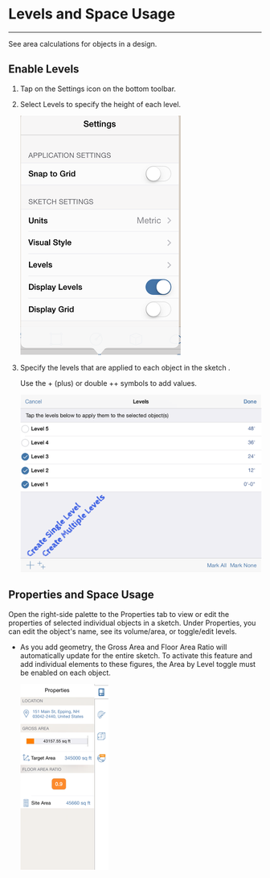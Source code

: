 # Levels and Space Usage

----

See area calculations for objects in a design.

## Enable Levels

1. Tap on the Settings icon on the bottom toolbar.
2. Select Levels to specify the height of each level. 
    
    ![](Images/GUID-DFE15CBB-56BC-4D9C-BAF1-C2558AF181E2-low.png)
3. Specify the levels that are applied to each object in the sketch . 
    
    Use the + (plus) or double ++ symbols to add values.
    
    ![](Images/GUID-2CE56EDC-1C31-4716-BBFE-FDF14F5DEC86-low.png)

## Properties and Space Usage

Open the right-side palette to the Properties tab to view or edit the properties of selected individual objects in a sketch. Under Properties, you can edit the object's name, see its volume/area, or toggle/edit levels.

* As you add geometry, the Gross Area and Floor Area Ratio will automatically update for the entire sketch. To activate this feature and add individual elements to these figures, the Area by Level toggle must be enabled on each object. 
    
    ![](Images/GUID-6AF1DFC5-77D0-4AE2-8BA1-74E41A67F5EF-low.png)
